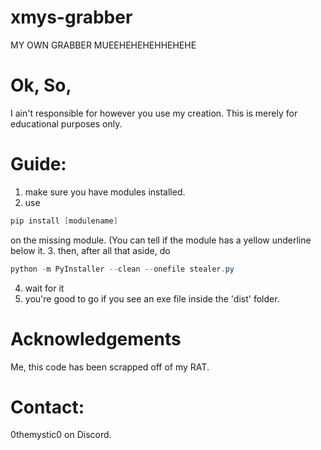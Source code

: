 # xmys-grabber
MY OWN GRABBER MUEEHEHEHEHHEHEHE

# Ok, So,
I ain't responsible for however you use my creation. This is merely for educational purposes only.

# Guide:
1. make sure you have modules installed.
2. use
  ```powershell
pip install [modulename]
```
on the missing module. (You can tell if the module has a yellow underline below it.
3. then, after all that aside, do
```powershell
python -m PyInstaller --clean --onefile stealer.py
```
4. wait for it
5. you're good to go if you see an exe file inside the 'dist' folder.

# Acknowledgements
Me, this code has been scrapped off of my RAT.

# Contact:
0themystic0 on Discord.
